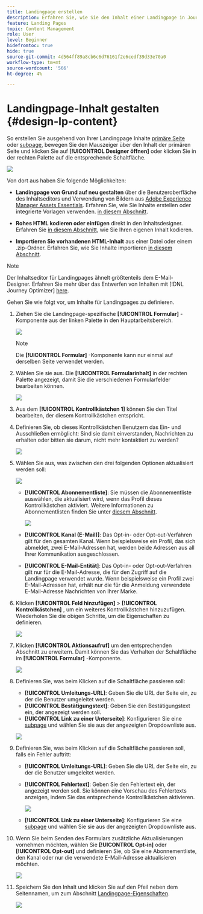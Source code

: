 ```yaml
---
title: Landingpage erstellen
description: Erfahren Sie, wie Sie den Inhalt einer Landingpage in Journey Optimizer entwerfen.
feature: Landing Pages
topic: Content Management
role: User
level: Beginner
hidefromtoc: true
hide: true
source-git-commit: 4d564ff89a8cb6c6d76161f2e6cedf39d33e70a0
workflow-type: tm+mt
source-wordcount: '566'
ht-degree: 4%

---
```


# Landingpage-Inhalt gestalten {#design-lp-content}

So erstellen Sie ausgehend von Ihrer Landingpage Inhalte [primäre Seite](create-lp.md#configure-primary-page) oder [subpage](create-lp.md#configure-subpages), bewegen Sie den Mauszeiger über den Inhalt der primären Seite und klicken Sie auf **[!UICONTROL Designer öffnen]** oder klicken Sie in der rechten Palette auf die entsprechende Schaltfläche.

![](../assets/lp_open-designer.png)

Von dort aus haben Sie folgende Möglichkeiten:

* **Landingpage von Grund auf neu gestalten** über die Benutzeroberfläche des Inhaltseditors und Verwendung von Bildern aus [Adobe Experience Manager Assets Essentials](../assets-essentials.md). Erfahren Sie, wie Sie Inhalte erstellen oder integrierte Vorlagen verwenden. [in diesem Abschnitt](../create-email-content.md).

* **Rohes HTML kodieren oder einfügen** direkt in den Inhaltsdesigner. Erfahren Sie [in diesem Abschnitt](../existing-content.md#import-raw-html-code), wie Sie Ihren eigenen Inhalt kodieren.

* **Importieren Sie vorhandenen HTML-Inhalt** aus einer Datei oder einem .zip-Ordner. Erfahren Sie, wie Sie Inhalte importieren [in diesem Abschnitt](../existing-content.md#import-html-content-from-file).

>[!NOTE]
>
>Der Inhaltseditor für Landingpages ähnelt größtenteils dem E-Mail-Designer. Erfahren Sie mehr über das Entwerfen von Inhalten mit [!DNL Journey Optimizer] [here](../design-emails.md).

Gehen Sie wie folgt vor, um Inhalte für Landingpages zu definieren.

1. Ziehen Sie die Landingpage-spezifische **[!UICONTROL Formular]** -Komponente aus der linken Palette in den Hauptarbeitsbereich.

   ![](../assets/lp_designer-form-component.png)

   >[!NOTE]
   >
   >Die **[!UICONTROL Formular]** -Komponente kann nur einmal auf derselben Seite verwendet werden.

1. Wählen Sie sie aus. Die **[!UICONTROL Formularinhalt]** in der rechten Palette angezeigt, damit Sie die verschiedenen Formularfelder bearbeiten können.

   ![](../assets/lp_designer-form-content-options.png)

1. Aus dem **[!UICONTROL Kontrollkästchen 1]** können Sie den Titel bearbeiten, der diesem Kontrollkästchen entspricht.

1. Definieren Sie, ob dieses Kontrollkästchen Benutzern das Ein- und Ausschließen ermöglicht: Sind sie damit einverstanden, Nachrichten zu erhalten oder bitten sie darum, nicht mehr kontaktiert zu werden?

   ![](../assets/lp_designer-form-update.png)

1. Wählen Sie aus, was zwischen den drei folgenden Optionen aktualisiert werden soll:

   ![](../assets/lp_designer-form-update-options.png)

   * **[!UICONTROL Abonnementliste]**: Sie müssen die Abonnementliste auswählen, die aktualisiert wird, wenn das Profil dieses Kontrollkästchen aktiviert. Weitere Informationen zu Abonnementlisten finden Sie unter [diesem Abschnitt](subscription-list.md).

      ![](../assets/lp_designer-form-subs-list.png)

   * **[!UICONTROL Kanal (E-Mail)]**: Das Opt-in- oder Opt-out-Verfahren gilt für den gesamten Kanal. Wenn beispielsweise ein Profil, das sich abmeldet, zwei E-Mail-Adressen hat, werden beide Adressen aus all Ihrer Kommunikation ausgeschlossen.

   * **[!UICONTROL E-Mail-Entität]**: Das Opt-in- oder Opt-out-Verfahren gilt nur für die E-Mail-Adresse, die für den Zugriff auf die Landingpage verwendet wurde. Wenn beispielsweise ein Profil zwei E-Mail-Adressen hat, erhält nur die für die Anmeldung verwendete E-Mail-Adresse Nachrichten von Ihrer Marke.

1. Klicken **[!UICONTROL Feld hinzufügen]** > **[!UICONTROL Kontrollkästchen]** , um ein weiteres Kontrollkästchen hinzuzufügen. Wiederholen Sie die obigen Schritte, um die Eigenschaften zu definieren.

   ![](../assets/lp_designer-form-checkbox-2.png)

1. Klicken **[!UICONTROL Aktionsaufruf]** um den entsprechenden Abschnitt zu erweitern. Damit können Sie das Verhalten der Schaltfläche im **[!UICONTROL Formular]** -Komponente.

   ![](../assets/lp_designer-form-call-to-action.png)

1. Definieren Sie, was beim Klicken auf die Schaltfläche passieren soll:

   * **[!UICONTROL Umleitungs-URL]**: Geben Sie die URL der Seite ein, zu der die Benutzer umgeleitet werden.
   * **[!UICONTROL Bestätigungstext]**: Geben Sie den Bestätigungstext ein, der angezeigt werden soll.
   * **[!UICONTROL Link zu einer Unterseite]**: Konfigurieren Sie eine [subpage](create-lp.md#configure-subpages) und wählen Sie sie aus der angezeigten Dropdownliste aus.

   ![](../assets/lp_designer-form-confirmation-action.png)

1. Definieren Sie, was beim Klicken auf die Schaltfläche passieren soll, falls ein Fehler auftritt:

   * **[!UICONTROL Umleitungs-URL]**: Geben Sie die URL der Seite ein, zu der die Benutzer umgeleitet werden.
   * **[!UICONTROL Fehlertext]**: Geben Sie den Fehlertext ein, der angezeigt werden soll. Sie können eine Vorschau des Fehlertexts anzeigen, indem Sie das entsprechende Kontrollkästchen aktivieren.

      ![](../assets/lp_designer-form-error-preview.png)

   * **[!UICONTROL Link zu einer Unterseite]**: Konfigurieren Sie eine [subpage](create-lp.md#configure-subpages) und wählen Sie sie aus der angezeigten Dropdownliste aus.

1. Wenn Sie beim Senden des Formulars zusätzliche Aktualisierungen vornehmen möchten, wählen Sie **[!UICONTROL Opt-in]** oder **[!UICONTROL Opt-out]** und definieren Sie, ob Sie eine Abonnementliste, den Kanal oder nur die verwendete E-Mail-Adresse aktualisieren möchten.

   ![](../assets/lp_designer-form-additionnal-update.png)

1. Speichern Sie den Inhalt und klicken Sie auf den Pfeil neben dem Seitennamen, um zum Abschnitt [Landingpage-Eigenschaften](create-lp.md#configure-primary-page).

   ![](../assets/lp_designer-form-save.png)

<!--Will the name Email Designer be kept if you can also design LP with the same tool? > To modify in Messages section > content designer or Designer-->


